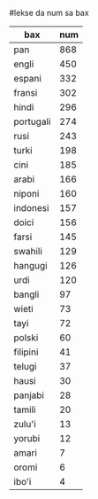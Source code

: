 #lekse da num sa bax

| bax | num |
|-----|-----|
| pan | 868 |
| engli | 450 |
| espani | 332 |
| fransi | 302 |
| hindi | 296 |
| portugali | 274 |
| rusi | 243 |
| turki | 198 |
| cini | 185 |
| arabi | 166 |
| niponi | 160 |
| indonesi | 157 |
| doici | 156 |
| farsi | 145 |
| swahili | 129 |
| hangugi | 126 |
| urdi | 120 |
| bangli | 97 |
| wieti | 73 |
| tayi | 72 |
| polski | 60 |
| filipini | 41 |
| telugi | 37 |
| hausi | 30 |
| panjabi | 28 |
| tamili | 20 |
| zulu'i | 13 |
| yorubi | 12 |
| amari | 7 |
| oromi | 6 |
| ibo'i | 4 |

